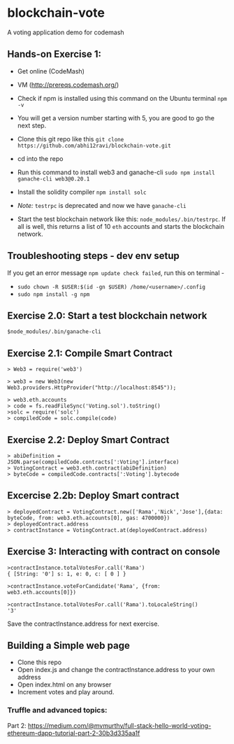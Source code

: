 # blockchain-vote
A voting application demo for codemash

## Hands-on Exercise 1: 

- Get online (CodeMash)
- VM  (http://prereqs.codemash.org/)
- Check if npm is installed using this command on the Ubuntu terminal `npm -v`
- You will get a version number starting with 5, you are good to go the next step.
- Clone this git repo like this `git clone https://github.com/abhi12ravi/blockchain-vote.git`
- cd into the repo

- Run this command to install web3 and ganache-cli `sudo npm install ganache-cli web3@0.20.1`
- Install the solidity compiler `npm install solc`
- *Note:* `testrpc` is deprecated and now we have `ganache-cli`
- Start the test blockchain network like this: `node_modules/.bin/testrpc`. If all is well, this returns a list of 10 `eth` accounts and starts the blockchain network.

## Troubleshooting steps - dev env setup
If you get an error message `npm update check failed`, run this on terminal - 
  - `sudo chown -R $USER:$(id -gn $USER) /home/<username>/.config`
  - `sudo npm install -g npm`

## Exercise 2.0: Start a test blockchain network

`$node_modules/.bin/ganache-cli`

## Exercise 2.1: Compile Smart Contract
```
> Web3 = require('web3')

> web3 = new Web3(new Web3.providers.HttpProvider("http://localhost:8545"));

> web3.eth.accounts
> code = fs.readFileSync('Voting.sol').toString()
>solc = require('solc')
> compiledCode = solc.compile(code)
```





## Exercise 2.2: Deploy Smart Contract
```
> abiDefinition = JSON.parse(compiledCode.contracts[':Voting'].interface)
> VotingContract = web3.eth.contract(abiDefinition)
> byteCode = compiledCode.contracts[':Voting'].bytecode
```
## Excercise 2.2b: Deploy Smart contract
```
> deployedContract = VotingContract.new(['Rama','Nick','Jose'],{data: byteCode, from: web3.eth.accounts[0], gas: 4700000})
> deployedContract.address
> contractInstance = VotingContract.at(deployedContract.address)

```




## Exercise 3: Interacting with contract on console
```
>contractInstance.totalVotesFor.call('Rama')
{ [String: '0'] s: 1, e: 0, c: [ 0 ] }

>contractInstance.voteForCandidate('Rama', {from: web3.eth.accounts[0]})

>contractInstance.totalVotesFor.call('Rama').toLocaleString()
'3'
```
Save the contractInstance.address for next exercise.


## Building a Simple web page
- Clone this repo
- Open index.js and change the contractInstance.address to your own address
- Open index.html on any browser
- Increment votes and play around.


### Truffle and advanced topics:
Part 2: https://medium.com/@mvmurthy/full-stack-hello-world-voting-ethereum-dapp-tutorial-part-2-30b3d335aa1f
